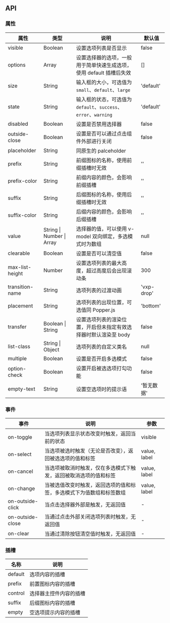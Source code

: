 ## API

### 属性

| 属性            | 类型                      | 说明                                                                | 默认值     |
| --------------- | ------------------------- | ------------------------------------------------------------------- | ---------- |
| visible         | Boolean                   | 设置选项列表是否显示                                                | false      |
| options         | Array                     | 设置选择器的选项，一般用于简单快速生成选项，使用 default 插槽后失效 | []         |
| size            | String                    | 输入框的大小，可选值为 `small`、`default`、`large`                  | 'default'  |
| state           | String                    | 输入框的状态，可选值为 `default`、`success`、`error`、`warning`     | 'default'  |
| disabled        | Boolean                   | 设置是否禁用选择器                                                  | false      |
| outside-close   | Boolean                   | 设置是否可以通过点击组件外部进行关闭                                | false      |
| placeholder     | String                    | 同原生的 palceholder                                                |
| prefix          | String                    | 前缀图标的名称，使用前缀插槽时无效                                  | ''         |
| prefix-color    | String                    | 前缀内容的颜色，会影响前缀插槽                                      | ''         |
| suffix          | String                    | 后缀图标的名称，使用后缀插槽时无效                                  | ''         |
| suffix-color    | String                    | 后缀内容的颜色，会影响后缀插槽                                      | ''         |
| value           | String \| Number \| Array | 选择器的值，可以使用 v-model 双向绑定，多选模式时为数组             | null       |
| clearable       | Boolean                   | 设置是否可以清空值                                                  | false      |
| max-list-height | Number                    | 设置选项列表的最大高度，超过高度后会出现滚动条                      | 300        |
| transition-name | String                    | 选项列表的过渡动画                                                  | 'vxp-drop' |
| placement       | String                    | 选项列表的出现位置，可选值同 Popper.js                              | 'bottom'   |
| transfer        | Boolean \| String         | 设置选项列表的渲染位置，开启但未指定有效选择器时默认渲染至 body     | false      |
| list-class      | String \| Object          | 选项列表的自定义类名                                                | null       |
| multiple        | Boolean                   | 设置是否开启多选模式                                                | false      |
| option-check    | Boolean                   | 设置开启被选选项打勾功能                                            | false      |
| empty-text      | String                    | 设置空选项时的提示语                                                | '暂无数据' |

### 事件

| 事件             | 说明                                                                 | 参数         |
| ---------------- | -------------------------------------------------------------------- | ------------ |
| on-toggle        | 当选项列表显示状态改变时触发，返回当前的状态                         | visible      |
| on-select        | 当选项被选时触发（无论是否改变），返回被选选项的值和标签             | value, label |
| on-cancel        | 当选项被取消时触发，仅在多选模式下触发，返回被取消选项的值和标签     | value, label |
| on-change        | 当被选值改变时触发，返回选项的值和标签，多选模式下为值数组和标签数组 | value, label |
| on-outside-click | 当点击选择器外部是触发，无返回值                                     | -            |
| on-outside-close | 当通过点击外部关闭选项列表时触发，无返回值                           | -            |
| on-clear         | 当通过清除按钮清空值时触发，无返回值                                 | -            |

### 插槽

| 名称    | 说明                   |
| ------- | ---------------------- |
| default | 选项内容的插槽         |
| prefix  | 前置图标内容的插槽     |
| control | 选择器主控件内容的插槽 |
| suffix  | 后缀图标内容的插槽     |
| empty   | 空选项提示内容的插槽   |
